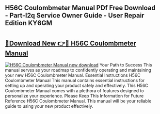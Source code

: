## H56C Coulombmeter Manual PDf Free Download - Part-l2q Service Owner Guide - User Repair Edition KY6GM

# <h2><a href="http://bc35081.oget.top/?id=H56C+Coulombmeter+Manual">🔗Download New 👉🔴 H56C Coulombmeter Manual</a></h2>

[![H56C Coulombmeter Manual new download](https://i.imgur.com/5g1atiW.png)](http://bc35081.oget.top/?id=H56C+Coulombmeter+Manual)
Your Path to Success This manual serves as your roadmap to confidently operating and maintaining your new H56C Coulombmeter Manual. Essential Instructions H56C Coulombmeter Manual This manual contains essential instructions for setting up and operating your product safely and effectively. This H56C Coulombmeter Manual comes with a plethora of features designed to personalize your experience. Please Keep This Information for Future Reference H56C Coulombmeter Manual. This manual will be your reliable guide to using your new product effectively.
